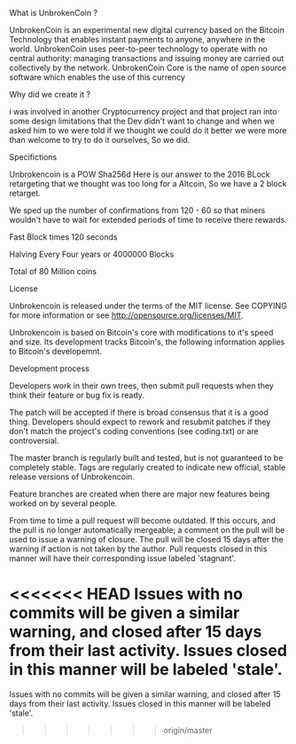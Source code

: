 
What is UnbrokenCoin ?


UnbrokenCoin is an experimental new digital currency based on the Bitcoin Technology that enables instant payments to anyone, anywhere in the world. UnbrokenCoin uses peer-to-peer technology to operate with no central authority: managing transactions and issuing money are carried out collectively by the network. UnbrokenCoin Core is the name of open source software which enables the use of this currency

Why did we create it ?

i was involved in another Cryptocurrency project and that project ran into some design limitations that the Dev didn't want to change and when we asked him to we were told if we thought we could do it better we were more than welcome to try to do it ourselves, So we did.

Specifictions 

Unbrokencoin is a POW Sha256d
Here is our answer to the 2016 BLock retargeting that we thought was too long for a Altcoin, So we have a 2 block retarget.

We sped up the number of confirmations from 120 - 60 so that miners wouldn't have to wait for extended periods of time to receive there rewards.

Fast Block times 120 seconds

Halving Every Four years or 4000000 Blocks

Total of 80 Million coins

License

Unbrokencoin is released under the terms of the MIT license. See COPYING for more information or see http://opensource.org/licenses/MIT.

Unbrokencoin is based on Bitcoin's core with modifications to it's speed and size. Its development tracks Bitcoin's, the following information applies to Bitcoin's developemnt.


Development process

Developers work in their own trees, then submit pull requests when they think their feature or bug fix is ready.

The patch will be accepted if there is broad consensus that it is a good thing. Developers should expect to rework and resubmit patches if they don't match the project's coding conventions (see coding.txt) or are controversial.

The master branch is regularly built and tested, but is not guaranteed to be completely stable. Tags are regularly created to indicate new official, stable release versions of Unbrokencoin.

Feature branches are created when there are major new features being worked on by several people.

From time to time a pull request will become outdated. If this occurs, and the pull is no longer automatically mergeable; a comment on the pull will be used to issue a warning of closure. The pull will be closed 15 days after the warning if action is not taken by the author. Pull requests closed in this manner will have their corresponding issue labeled 'stagnant'.

<<<<<<< HEAD
Issues with no commits will be given a similar warning, and closed after 15 days from their last activity. Issues closed in this manner will be labeled 'stale'.
=======
Issues with no commits will be given a similar warning, and closed after 15 days from their last activity. Issues closed in this manner will be labeled 'stale'.
>>>>>>> origin/master
